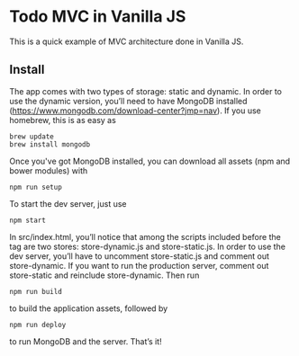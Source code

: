 # Todo MVC in Vanilla JS

This is a quick example of MVC architecture done in Vanilla JS.

## Install

The app comes with two types of storage: static and dynamic. In order to use the dynamic version, you’ll need to have MongoDB installed (https://www.mongodb.com/download-center?jmp=nav). If you use homebrew, this is as easy as

	brew update
	brew install mongodb

Once you've got MongoDB installed, you can download all assets (npm and bower modules) with

	npm run setup

To start the dev server, just use

	npm start

In src/index.html, you’ll notice that among the scripts included before the </body> tag are two stores: store-dynamic.js and store-static.js. In order to use the dev server, you’ll have to uncomment store-static.js and comment out store-dynamic. If you want to run the production server, comment out store-static and reinclude store-dynamic. Then run

	npm run build

to build the application assets, followed by

	npm run deploy

to run MongoDB and the server. That’s it!
